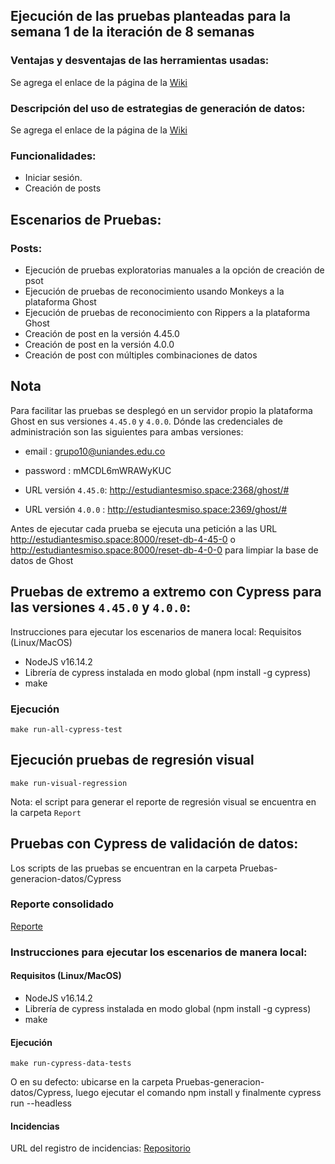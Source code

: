 ## Ejecución de las pruebas planteadas para la semana 1 de la iteración de 8 semanas

### Ventajas y desventajas de las herramientas usadas:
Se agrega el enlace de la página de la [Wiki](https://github.com/saya6/e2e-tests-grupo10/wiki)

### Descripción del uso de estrategias de generación de datos:
Se agrega el enlace de la página de la [Wiki](https://github.com/saya6/e2e-tests-grupo10/wiki/Estrategias-de-generaci%C3%B3n-de-datos-para-pruebas)

### Funcionalidades:
* Iniciar sesión.
* Creación de posts

## Escenarios de Pruebas:
### Posts:
* Ejecución de pruebas exploratorias manuales a la opción de creación de psot
* Ejecución de pruebas de reconocimiento usando Monkeys a la plataforma Ghost
* Ejecución de pruebas de reconocimiento con Rippers a la plataforma Ghost
* Creación de post en la versión 4.45.0
* Creación de post en la versión 4.0.0
* Creación de post con múltiples combinaciones de datos


## Nota
Para facilitar las pruebas se desplegó en un servidor propio la plataforma Ghost en sus versiones `4.45.0` y `4.0.0`. Dónde las credenciales de administración son las siguientes para ambas versiones: 

- email : grupo10@uniandes.edu.co
- password : mMCDL6mWRAWyKUC

- URL versión `4.45.0`: http://estudiantesmiso.space:2368/ghost/#
- URL versión `4.0.0` : http://estudiantesmiso.space:2369/ghost/#

Antes de ejecutar cada prueba se ejecuta una petición a las URL http://estudiantesmiso.space:8000/reset-db-4-45-0 o http://estudiantesmiso.space:8000/reset-db-4-0-0 para limpiar la base de datos de Ghost

## Pruebas de extremo a extremo con Cypress para las versiones `4.45.0` y `4.0.0`:
Instrucciones para ejecutar los escenarios de manera local:
Requisitos (Linux/MacOS)

- NodeJS v16.14.2
- Librería de cypress instalada en modo global (npm install -g cypress)
- make

### Ejecución

`make run-all-cypress-test`

## Ejecución pruebas de regresión visual

`make run-visual-regression`

Nota: el script para generar el reporte de regresión visual se encuentra en la carpeta `Report`

## Pruebas con Cypress de validación de datos:

Los scripts de las pruebas se encuentran en la carpeta Pruebas-generacion-datos/Cypress 

### Reporte consolidado
[Reporte](http://estudiantesmiso.space:8080/report.html)

### Instrucciones para ejecutar los escenarios de manera local:
#### Requisitos (Linux/MacOS)
- NodeJS v16.14.2
- Librería de cypress instalada en modo global (npm install -g cypress)
- make

#### Ejecución
`make run-cypress-data-tests`

O en su defecto: ubicarse en la carpeta Pruebas-generacion-datos/Cypress, luego ejecutar el comando npm install y finalmente cypress run --headless

#### Incidencias
 URL del registro de incidencias: [Repositorio](https://github.com/saya6/e2e-tests-grupo10/issues)
